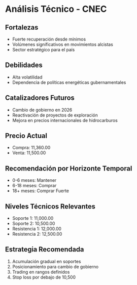 # Análisis Técnico - CNEC

## Fortalezas

- Fuerte recuperación desde mínimos
- Volúmenes significativos en movimientos alcistas
- Sector estratégico para el país

## Debilidades

- Alta volatilidad
- Dependencia de políticas energéticas gubernamentales

## Catalizadores Futuros

- Cambio de gobierno en 2026
- Reactivación de proyectos de exploración
- Mejora en precios internacionales de hidrocarburos

## Precio Actual

- Compra: 11,360.00
- Venta: 11,500.00

## Recomendación por Horizonte Temporal

- 0-6 meses: Mantener
- 6-18 meses: Comprar
- 18+ meses: Comprar Fuerte

## Niveles Técnicos Relevantes

- Soporte 1: 11,000.00
- Soporte 2: 10,500.00
- Resistencia 1: 12,000.00
- Resistencia 2: 12,500.00

## Estrategia Recomendada

1. Acumulación gradual en soportes
2. Posicionamiento para cambio de gobierno
3. Trading en rangos definidos
4. Stop loss por debajo de 10,500
